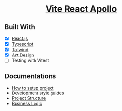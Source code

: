 <p align="center">
  <a href="https://nextjs.org">
    <h1 align="center"> Vite React Apollo</h1>
  </a>
</p>

## Built With

- [x] [React.js](https://reactjs.org/)
- [x] [Typescript](https://www.typescriptlang.org/)
- [x] [Tailwind](https://tailwindcss.com/)
- [x] [Ant Design](https://ant.design/)
- [ ] Testing with Vitest

## Documentations

- [How to setup project](docs/setup-project.md)
- [Development style guides](docs/style-guide.md)
- [Project Structure](docs/folder-structure.md)
- [Business Logic](docs/business.md)
